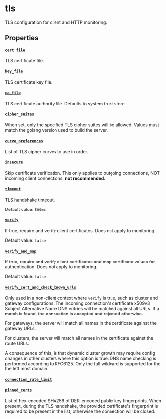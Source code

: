 # tls

TLS configuration for client and HTTP monitoring.

## Properties

#### [`cert_file`](cert_file/README.md)

TLS certificate file.

#### [`key_file`](key_file/README.md)

TLS certificate key file.

#### [`ca_file`](ca_file/README.md)

TLS certificate authority file. Defaults to system trust store.

#### [`cipher_suites`](cipher_suites/README.md)

When set, only the specified TLS cipher suites will be allowed. Values must match the golang version used to build the server.

#### [`curve_preferences`](curve_preferences/README.md)

List of TLS cipher curves to use in order.

#### [`insecure`](insecure/README.md)

Skip certificate verification. This only applies to outgoing connections, NOT incoming client connections. **not recommended.**

#### [`timeout`](timeout/README.md)

TLS handshake timeout.

Default value: `500ms`

#### [`verify`](verify/README.md)

If true, require and verify client certificates. Does not apply to monitoring.

Default value: `false`

#### [`verify_and_map`](verify_and_map/README.md)

If true, require and verify client certificates and map certificate values for authentication. Does not apply to monitoring.

Default value: `false`

#### [`verify_cert_and_check_known_urls`](verify_cert_and_check_known_urls/README.md)

Only used in a non-client context where `verify` is true, such as cluster and gateway configurations.
The incoming connection's certificate x509v3 Subject Alternative Name DNS entries will be matched against
all URLs. If a match is found, the connection is accepted and rejected otherwise.

For gateways, the server will match all names in the certificate against the gateway URLs.

For clusters, the server will match all names in the certificate against the route URLs.

A consequence of this, is that dynamic cluster growth may require config changes in other clusters where this
option is true. DNS name checking is performed according to RFC6125. Only the full wildcard is supported for the
the left most domain.

#### [`connection_rate_limit`](connection_rate_limit/README.md)



#### [`pinned_certs`](pinned_certs/README.md)

List of hex-encoded SHA256 of DER-encoded public key fingerprints. When present, during the TLS handshake, the
provided certificate's fingerprint is required to be present in the list, otherwise the connection will be
closed.

